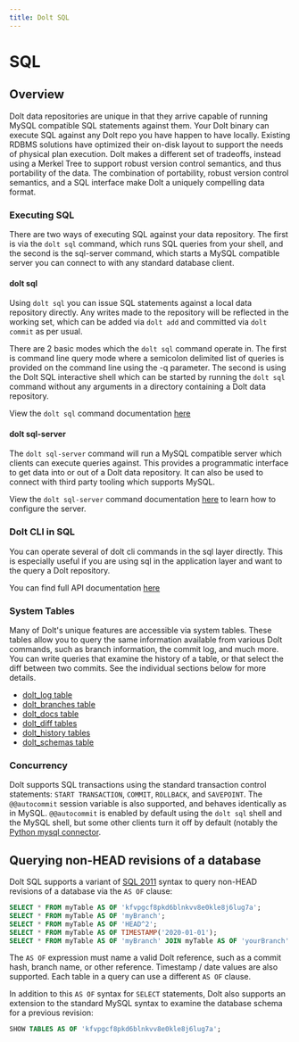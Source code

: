 ```yaml
---
title: Dolt SQL
---
```


# SQL

## Overview

Dolt data repositories are unique in that they arrive capable of running MySQL compatible SQL statements against them. Your Dolt binary can execute SQL against any Dolt repo you have happen to have locally. Existing RDBMS solutions have optimized their on-disk layout to support the needs of physical plan execution. Dolt makes a different set of tradeoffs, instead using a Merkel Tree to support robust version control semantics, and thus portability of the data. The combination of portability, robust version control semantics, and a SQL interface make Dolt a uniquely compelling data format.

### Executing SQL

There are two ways of executing SQL against your data repository. The first is via the `dolt sql` command, which runs SQL queries from your shell, and the second is the sql-server command, which starts a MySQL compatible server you can connect to with any standard database client.

#### dolt sql

Using `dolt sql` you can issue SQL statements against a local data repository directly. Any writes made to the repository will be reflected in the working set, which can be added via `dolt add` and committed via `dolt commit` as per usual.

There are 2 basic modes which the `dolt sql` command operate in. The first is command line query mode where a semicolon delimited list of queries is provided on the command line using the -q parameter. The second is using the Dolt SQL interactive shell which can be started by running the `dolt sql` command without any arguments in a directory containing a Dolt data repository.

View the `dolt sql` command documentation [here](../cli.md#dolt-sql)

#### dolt sql-server

The `dolt sql-server` command will run a MySQL compatible server which clients can execute queries against. This provides a programmatic interface to get data into or out of a Dolt data repository. It can also be used to connect with third party tooling which supports MySQL.

View the `dolt sql-server` command documentation [here](../cli.md#dolt-sql-server) to learn how to configure the server.

### Dolt CLI in SQL

You can operate several of dolt cli commands in the sql layer directly. This is especially useful if you are using sql in the application layer and want to the query a Dolt repository.

You can find full API documentation [here](dolt-sql-functions.md)

### System Tables

Many of Dolt's unique features are accessible via system tables. These tables allow you to query the same information available from various Dolt commands, such as branch information, the commit log, and much more. You can write queries that examine the history of a table, or that select the diff between two commits. See the individual sections below for more details.

* [dolt\_log table](dolt-system-tables.md#dolt_branches)
* [dolt\_branches table](dolt-system-tables.md#dolt_branches)
* [dolt\_docs table](dolt-system-tables.md#dolt_docs)
* [dolt\_diff tables](dolt-system-tables.md#dolt_diff_tablename)
* [dolt\_history tables](dolt-system-tables.md#dolt_history_tablename)
* [dolt\_schemas table](dolt-system-tables.md#dolt_schemas)

### Concurrency

Dolt supports SQL transactions using the standard transaction control
statements: `START TRANSACTION`, `COMMIT`, `ROLLBACK`, and
`SAVEPOINT`. The `@@autocommit` session variable is also supported,
and behaves identically as in MySQL. `@@autocommit` is enabled by
default using the `dolt sql` shell and the MySQL shell, but some other
clients turn it off by default (notably the [Python mysql
connector](https://dev.mysql.com/doc/connector-python/en/connector-python-api-mysqlconnection-autocommit.html).

## Querying non-HEAD revisions of a database

Dolt SQL supports a variant of [SQL 2011](https://en.wikipedia.org/wiki/SQL:2011) syntax to query non-HEAD revisions of a database via the `AS OF` clause:

```sql
SELECT * FROM myTable AS OF 'kfvpgcf8pkd6blnkvv8e0kle8j6lug7a';
SELECT * FROM myTable AS OF 'myBranch';
SELECT * FROM myTable AS OF 'HEAD^2';
SELECT * FROM myTable AS OF TIMESTAMP('2020-01-01');
SELECT * FROM myTable AS OF 'myBranch' JOIN myTable AS OF 'yourBranch' AS foo;
```

The `AS OF` expression must name a valid Dolt reference, such as a commit hash, branch name, or other reference. Timestamp / date values are also supported. Each table in a query can use a different `AS OF` clause.

In addition to this `AS OF` syntax for `SELECT` statements, Dolt also supports an extension to the standard MySQL syntax to examine the database schema for a previous revision:

```sql
SHOW TABLES AS OF 'kfvpgcf8pkd6blnkvv8e0kle8j6lug7a';
```
